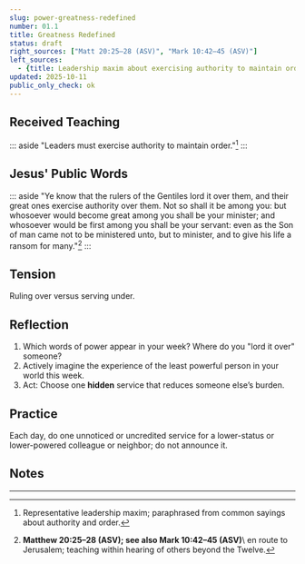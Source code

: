 ```yaml
---
slug: power-greatness-redefined
number: 01.1
title: Greatness Redefined
status: draft
right_sources: ["Matt 20:25–28 (ASV)", "Mark 10:42–45 (ASV)"]
left_sources:
  - {title: Leadership maxim about exercising authority to maintain order, type: paraphrase, permission: none}
updated: 2025-10-11
public_only_check: ok
---
```


## Received Teaching
::: aside
"Leaders must exercise authority to maintain order."[^0]
:::

## Jesus' Public Words
::: aside
"Ye know that the rulers of the Gentiles lord it over them, and their great ones exercise authority over them. Not so shall it be among you: but whosoever would become great among you shall be your minister; and whosoever would be first among you shall be your servant: even as the Son of man came not to be ministered unto, but to minister, and to give his life a ransom for many."[^1]
:::

## Tension
Ruling over versus serving under.

## Reflection
1. Which words of power appear in your week? Where do you "lord it over" someone?
2. Actively imagine the experience of the least powerful person in your world this week.
3. Act: Choose one **hidden** service that reduces someone else’s burden.

## Practice
Each day, do one unnoticed or uncredited service for a lower-status or lower-powered colleague or neighbor; do not announce it.

## Notes

---

[^0]:Representative leadership maxim; paraphrased from common sayings about authority and order.
[^1]:**Matthew 20:25–28 (ASV); see also Mark 10:42–45 (ASV)**\ en route to Jerusalem; teaching within hearing of others beyond the Twelve.
